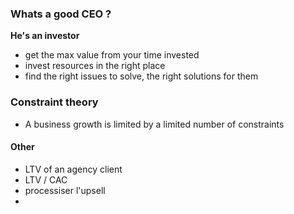 
### Whats a good CEO ?

**He's an investor**
- get the max value from your time invested
- invest resources in the right place
- find the right issues to solve, the right solutions for them


### Constraint theory
- A business growth is limited by a limited number of constraints

#### Other
- LTV of an agency client
- LTV / CAC
- processiser l'upsell 
- 

